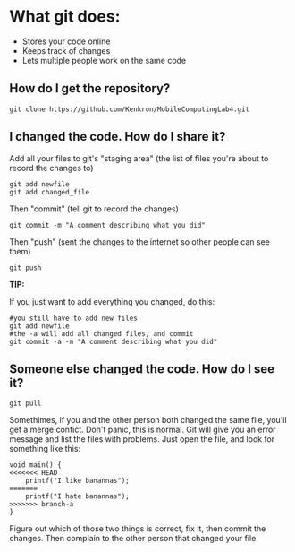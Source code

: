 What git does:
==============

* Stores your code online
* Keeps track of changes
* Lets multiple people work on the same code

How do I get the repository?
----------------------------

```
git clone https://github.com/Kenkron/MobileComputingLab4.git
```

I changed the code.  How do I share it?
---------------------------------------

Add all your files to git's "staging area" (the list of files you're about to record the changes to)

```
git add newfile
git add changed_file
```

Then "commit" (tell git to record the changes)

```
git commit -m "A comment describing what you did"
```

Then "push" (sent the changes to the internet so other people can see them)

```
git push
```

**TIP:**

If you just want to add everything you changed, do this:

```
#you still have to add new files
git add newfile
#the -a will add all changed files, and commit
git commit -a -m "A comment describing what you did"
```

Someone else changed the code.  How do I see it?
------------------------------------------------

```
git pull
```

Somethimes, if you and the other person both changed the same file, you'll get a merge confict. Don't panic, this is normal. Git will give you an error message and list the files with problems. Just open the file, and look for something like this:


```
void main() {
<<<<<<< HEAD
	printf("I like banannas");
=======
	printf("I hate banannas");
>>>>>>> branch-a
}
```

Figure out which of those two things is correct, fix it, then commit the changes.  Then complain to the other person that changed your file.